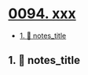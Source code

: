 # [0094. xxx](https://github.com/Tdahuyou/TNotes.nodejs/tree/main/notes/0094.%20xxx)

<!-- region:toc -->

- [1. 📒 notes_title](#1--notes_title)

<!-- endregion:toc -->

## 1. 📒 notes_title
